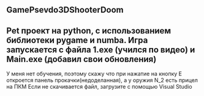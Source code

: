 GamePsevdo3DShooterDoom
---
Pet проект на python, c использованием библиотеки pygame и numba. Игра запускается с файла 1.exe (учился по видео) и Main.exe (добавил свои обновления)
---
У меня нет обучения, поэтому скажу что при нажатие на кнопку E откроется панель прокачки(недоделанная), a у оружия N_2 есть прицел на ПКМ
Если не скачивается файл, загрузите с помощью Visual Studio
